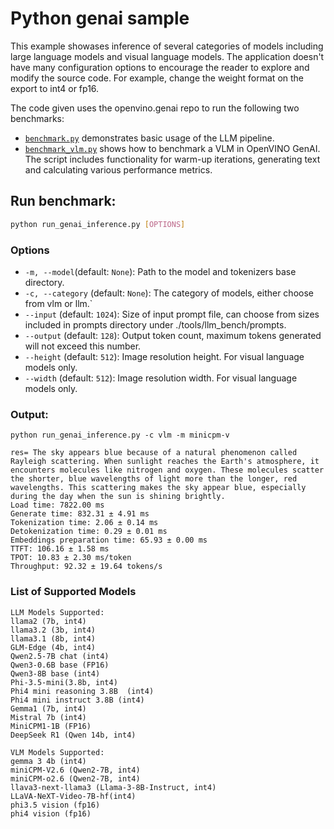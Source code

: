 # Python genai sample

This example showases inference of several categories of models including large language models and visual language models. The application doesn't have many configuration options to encourage the reader to explore and modify the source code. For example, change the weight format on the export to int4 or fp16.

The code given uses the openvino.genai repo to run the following two benchmarks:
 - [`benchmark.py`](../llm_bench/benchmark.py) demonstrates basic usage of the LLM pipeline.
 - [`benchmark_vlm.py`](../../samples/python/benchmark_vlm.py) shows how to benchmark a VLM in OpenVINO GenAI. The script includes functionality for warm-up iterations, generating text and calculating various performance metrics.

## Run benchmark:

```sh
python run_genai_inference.py [OPTIONS]
```

### Options

- `-m, --model`(default: `None`): Path to the model and tokenizers base directory.
- `-c, --category` (default: `None`): The category of models, either choose from vlm or llm.`
- `--input` (default: `1024`): Size of input prompt file, can choose from sizes included in prompts directory under ./tools/llm_bench/prompts.
- `--output` (default: `128`): Output token count, maximum tokens generated will not exceed this number.
- `--height` (default: `512`): Image resolution height. For visual language models only.
- `--width` (default: `512`): Image resolution width. For visual language models only.

### Output:

```
python run_genai_inference.py -c vlm -m minicpm-v
```

```
res= The sky appears blue because of a natural phenomenon called Rayleigh scattering. When sunlight reaches the Earth's atmosphere, it encounters molecules like nitrogen and oxygen. These molecules scatter the shorter, blue wavelengths of light more than the longer, red wavelengths. This scattering makes the sky appear blue, especially during the day when the sun is shining brightly.
Load time: 7822.00 ms
Generate time: 832.31 ± 4.91 ms
Tokenization time: 2.06 ± 0.14 ms
Detokenization time: 0.29 ± 0.01 ms
Embeddings preparation time: 65.93 ± 0.00 ms
TTFT: 106.16 ± 1.58 ms
TPOT: 10.83 ± 2.30 ms/token 
Throughput: 92.32 ± 19.64 tokens/s
```

### List of Supported Models

```
LLM Models Supported:
llama2 (7b, int4)
llama3.2 (3b, int4)
llama3.1 (8b, int4)
GLM-Edge (4b, int4)
Qwen2.5-7B chat (int4)
Qwen3-0.6B base (FP16)
Qwen3-8B base (int4)
Phi-3.5-mini(3.8b, int4)
Phi4 mini reasoning 3.8B  (int4)
Phi4 mini instruct 3.8B (int4)
Gemma1 (7b, int4)
Mistral 7b (int4)
MiniCPM1-1B (FP16)
DeepSeek R1 (Qwen 14b, int4)
```

```
VLM Models Supported:
gemma 3 4b (int4)
miniCPM-V2.6 (Qwen2-7B, int4)
miniCPM-o2.6 (Qwen2-7B, int4)
llava3-next-llama3 (Llama-3-8B-Instruct, int4)
LLaVA-NeXT-Video-7B-hf(int4)
phi3.5 vision (fp16)
phi4 vision (fp16)
```
